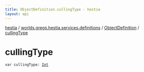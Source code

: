 ```yaml
---
title: ObjectDefinition.cullingType - hestia
layout: api
---
```


<div class='api-docs-breadcrumbs'><a href="../../index.html">hestia</a> / <a href="../index.html">worlds.gregs.hestia.services.definitions</a> / <a href="index.html">ObjectDefinition</a> / <a href="./culling-type.html">cullingType</a></div>

# cullingType

<div class="signature"><code><span class="keyword">var </span><span class="identifier">cullingType</span><span class="symbol">: </span><a href="https://kotlinlang.org/api/latest/jvm/stdlib/kotlin/-int/index.html"><span class="identifier">Int</span></a></code></div>
